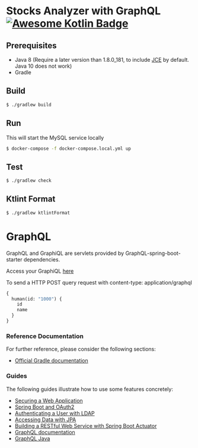 # Stocks Analyzer with GraphQL [![Awesome Kotlin Badge](https://kotlin.link/awesome-kotlin.svg)](https://github.com/KotlinBy/awesome-kotlin)

## Prerequisites
- Java 8 (Require a later version than 1.8.0_181, to include [JCE](https://www.oracle.com/technetwork/java/javase/downloads/jce-all-download-5170447.html) by default. Java 10 does not work)
- Gradle

## Build
```bash
$ ./gradlew build
```

## Run
This will start the MySQL service locally
```bash
$ docker-compose -f docker-compose.local.yml up
```

## Test
```bash
$ ./gradlew check
```

## Ktlint Format
```bash
$ ./gradlew ktlintFormat
```


# GraphQL
GraphQL and GraphiQL are servlets provided by GraphQL-spring-boot-starter dependencies. 

Access your GraphiQL [here](http://localhost:8080/graphiql)

To send a HTTP POST query request with content-type: application/graphql
```graphql
{
  human(id: "1000") {
    id
    name
  }
}
```



### Reference Documentation
For further reference, please consider the following sections:

* [Official Gradle documentation](https://docs.gradle.org)

### Guides
The following guides illustrate how to use some features concretely:

* [Securing a Web Application](https://spring.io/guides/gs/securing-web/)
* [Spring Boot and OAuth2](https://spring.io/guides/tutorials/spring-boot-oauth2/)
* [Authenticating a User with LDAP](https://spring.io/guides/gs/authenticating-ldap/)
* [Accessing Data with JPA](https://spring.io/guides/gs/accessing-data-jpa/)
* [Building a RESTful Web Service with Spring Boot Actuator](https://spring.io/guides/gs/actuator-service/)
* [GraphQL documentation](https://graphql.org/)
* [GraphQL Java](https://www.graphql-java.com/)